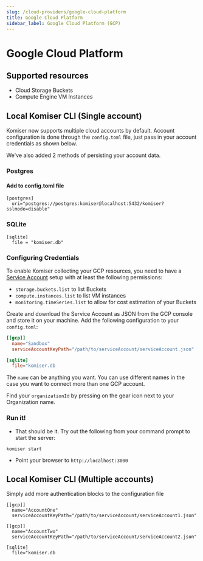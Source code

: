 ```yaml
---
slug: /cloud-providers/google-cloud-platform
title: Google Cloud Platform
sidebar_label: Google Cloud Platform (GCP)
---
```


# Google Cloud Platform

## Supported resources

- Cloud Storage Buckets
- Compute Engine VM Instances


## Local Komiser CLI (Single account)

Komiser now supports multiple cloud accounts by default. Account configuration is done through the `config.toml` file, just pass in your account credentials as shown below.

We've also added 2 methods of persisting your account data.
### Postgres
#### Add to config.toml file
```
[postgres]
  uri="postgres://postgres:komiser@localhost:5432/komiser?sslmode=disable"
```
### SQLite

```
[sqlite]
  file = "komiser.db"
```

### Configuring Credentials

To enable Komiser collecting your GCP resources, you need to have a [Service Account](https://cloud.google.com/iam/docs/service-account-overview) setup with at least the following permissions:

- `storage.buckets.list` to list Buckets
- `compute.instances.list` to list VM instances
- `monitoring.timeSeries.list` to allow for cost estimation of your Buckets

Create and download the Service Account as JSON from the GCP console and store it on your machine. Add the following configuration to your `config.toml`:

```toml
[[gcp]]
  name="Sandbox"
  serviceAccountKeyPath="/path/to/serviceAccount/serviceAccount.json"

[sqlite]
  file="komiser.db
```

The `name` can be anything you want. You can use different names in the case you want to connect more than one GCP account. 

Find your `organizationId` by pressing on the gear icon next to your Organization name.

### Run it!
* That should be it. Try out the following from your command prompt to start the server:

```
komiser start 
```

* Point your browser to `http://localhost:3000`

## Local Komiser CLI (Multiple accounts)
Simply add more authentication blocks to the configuration file

```
[[gcp]]
  name="AccountOne"
  serviceAccountKeyPath="/path/to/serviceAccount/serviceAccount1.json"

[[gcp]]
  name="AccountTwo"
  serviceAccountKeyPath="/path/to/serviceAccount/serviceAccount2.json"

[sqlite]
  file="komiser.db

```
